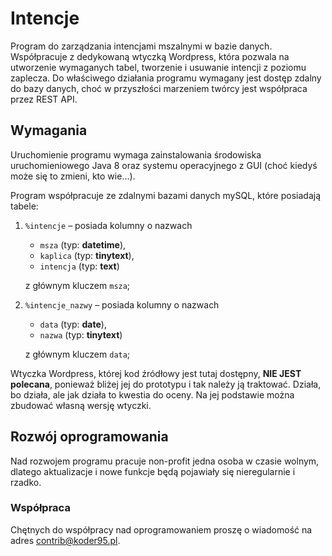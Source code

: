 # Intencje
Program do zarządzania intencjami mszalnymi w bazie danych.
Współpracuje z dedykowaną wtyczką Wordpress, która pozwala na utworzenie wymaganych tabel, tworzenie i usuwanie intencji z poziomu zaplecza.
Do właściwego działania programu wymagany jest dostęp zdalny do bazy danych, choć w przyszłości marzeniem twórcy jest współpraca przez REST API.

## Wymagania
Uruchomienie programu wymaga zainstalowania środowiska uruchomieniowego Java 8 oraz systemu operacyjnego z GUI (choć kiedyś może się to zmieni, kto wie...).

Program współpracuje ze zdalnymi bazami danych mySQL, które posiadają tabele:
1. `%intencje` – posiada kolumny o nazwach
   * `msza` (typ: **datetime**),
   * `kaplica` (typ: **tinytext**),
   * `intencja` (typ: **text**)
   
   z głównym kluczem `msza`;
2. `%intencje_nazwy` – posiada kolumny o nazwach
   * `data` (typ: **date**),
   * `nazwa` (typ: **tinytext**)
   
   z głównym kluczem `data`;

Wtyczka Wordpress, której kod źródłowy jest tutaj dostępny, **NIE JEST polecana**, ponieważ bliżej jej do prototypu i tak należy ją traktować.
Działa, bo działa, ale jak działa to kwestia do oceny.
Na jej podstawie można zbudować własną wersję wtyczki.

## Rozwój oprogramowania
Nad rozwojem programu pracuje non-profit jedna osoba w czasie wolnym, dlatego aktualizacje i nowe funkcje będą pojawiały się nieregularnie i rzadko.

### Współpraca
Chętnych do współpracy nad oprogramowaniem proszę o wiadomość na adres [contrib@koder95.pl](mailto:contrib@koder95.pl).
